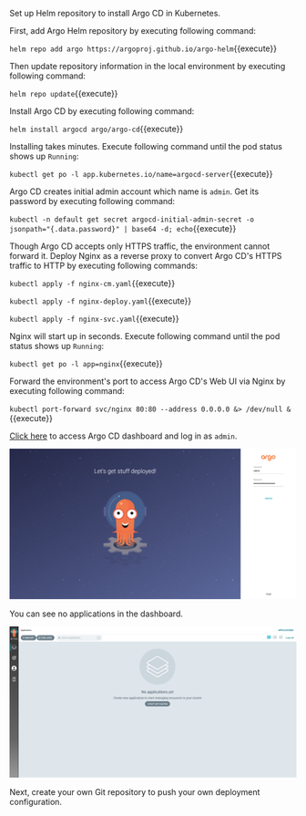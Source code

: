 Set up Helm repository to install Argo CD in Kubernetes.

First, add Argo Helm repository by executing following command:

`helm repo add argo https://argoproj.github.io/argo-helm`{{execute}}

Then update repository information in the local environment by executing following command:

`helm repo update`{{execute}}

Install Argo CD by executing following command:

`helm install argocd argo/argo-cd`{{execute}}

Installing takes minutes.
Execute following command until the pod status shows up `Running`:

`kubectl get po -l app.kubernetes.io/name=argocd-server`{{execute}}

Argo CD creates initial admin account which name is `admin`.
Get its password by executing following command:

`kubectl -n default get secret argocd-initial-admin-secret -o jsonpath="{.data.password}" | base64 -d; echo`{{execute}}

Though Argo CD accepts only HTTPS traffic, the environment cannot forward it.
Deploy Nginx as a reverse proxy to convert Argo CD's HTTPS traffic to HTTP by executing following commands:

`kubectl apply -f nginx-cm.yaml`{{execute}}

`kubectl apply -f nginx-deploy.yaml`{{execute}}

`kubectl apply -f nginx-svc.yaml`{{execute}}

Nginx will start up in seconds.
Execute following command until the pod status shows up `Running`:

`kubectl get po -l app=nginx`{{execute}}

Forward the environment's port to access Argo CD's Web UI via Nginx by executing following command:

`kubectl port-forward svc/nginx 80:80 --address 0.0.0.0 &> /dev/null &`{{execute}}

[Click here]({{TRAFFIC_HOST1_80}}) to access Argo CD dashboard and log in as `admin`.

![Argo CD Login Page](argocd_login.png)

You can see no applications in the dashboard.

![Argo CD Applications](argocd_applications.png)

Next, create your own Git repository to push your own deployment configuration.
